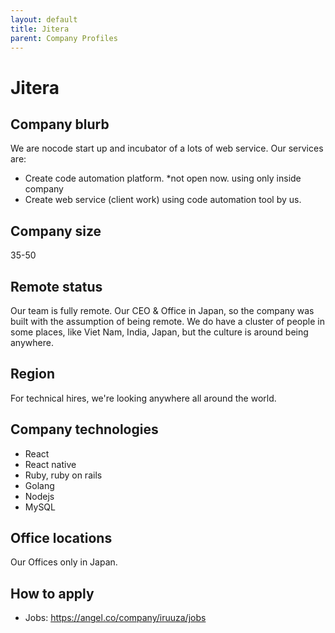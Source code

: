 ```yaml
---
layout: default
title: Jitera
parent: Company Profiles
---
```


# Jitera

## Company blurb

We are nocode start up and incubator of a lots of web service. Our services are:

+ Create code automation platform. *not open now. using only inside company
+ Create web service (client work) using code automation tool by us.

## Company size

35-50

## Remote status

Our team is fully remote. Our CEO & Office in Japan, so the company was built with the assumption of being remote. We do have a cluster of people in some places, like Viet Nam, India, Japan, but the culture is around being anywhere.

## Region

For technical hires, we're looking anywhere all around the world. 

## Company technologies
- React
- React native
- Ruby, ruby on rails
- Golang
- Nodejs
- MySQL

## Office locations

Our Offices only in Japan.

## How to apply

- Jobs: https://angel.co/company/iruuza/jobs
